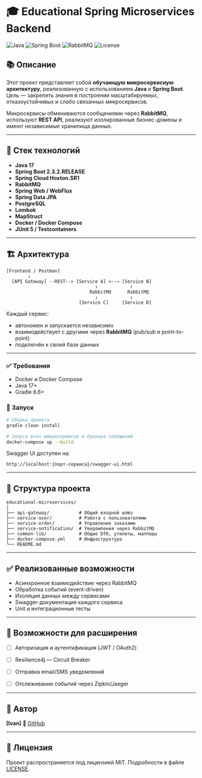 # 🎓 Educational Spring Microservices Backend

![Java](https://img.shields.io/badge/Java-17-blue.svg)
![Spring Boot](https://img.shields.io/badge/Spring_Boot-2.3.2.RELEASE-brightgreen.svg)
![RabbitMQ](https://img.shields.io/badge/RabbitMQ-Used-orange.svg)
![License](https://img.shields.io/badge/license-MIT-blue.svg)

## 📚 Описание

Этот проект представляет собой **обучающую микросервисную архитектуру**, реализованную с использованием **Java** и **Spring Boot**. Цель — закрепить знания в построении масштабируемых, отказоустойчивых и слабо связанных микросервисов.

Микросервисы обмениваются сообщениями через **RabbitMQ**, используют **REST API**, реализуют изолированные бизнес-домены и имеют независимые хранилища данных.


---

## 🔧 Стек технологий

- **Java 17**
- **Spring Boot 2.3.2.RELEASE**
- **Spring Cloud Hoxton.SR1**
- **RabbitMQ**
- **Spring Web / WebFlux**
- **Spring Data JPA**
- **PostgreSQL**
- **Lombok**
- **MapStruct**
- **Docker / Docker Compose**
- **JUnit 5 / Testcontainers**


---

## 🏗 Архитектура

```
[Frontend / Postman]
        ↓
  [API Gateway] --REST--> [Service A] <--→ [Service B]
                                 ↑            ↑
                               RabbitMQ      RabbitMQ
                                 ↓            ↓
                           [Service C]     [Service D]
```
Каждый сервис:
- автономен и запускается независимо
- взаимодействует с другими через **RabbitMQ** (pub/sub и point-to-point)
- подключён к своей базе данных


---


### ✅ Требования

- Docker и Docker Compose
- Java 17+
- Gradle 6.6+
### 🚀 Запуск

```bash
# Сборка проекта
gradle clean install

# Запуск всех микросервисов и брокера сообщений
docker-compose up --build
```


Swagger UI доступен на:  
```
http://localhost:{порт-сервиса}/swagger-ui.html
```


---

## 📁 Структура проекта

```
educational-microservices/
│
├── api-gateway/           # Общий входной шлюз
├── service-user/          # Работа с пользователями
├── service-order/         # Управление заказами
├── service-notification/  # Уведомления через RabbitMQ
├── common-lib/            # Общие DTO, утилиты, мапперы
├── docker-compose.yml     # Инфраструктура
└── README.md
```


---

## ✅ Реализованные возможности

- Асинхронное взаимодействие через RabbitMQ
- Обработка событий (event-driven)
- Изоляция данных между сервисами
- Swagger-документация каждого сервиса
- Unit и интеграционные тесты


---

## 🔮 Возможности для расширения

- [ ] Авторизация и аутентификация (JWT / OAuth2)
- [ ] Resilience4j — Circuit Breaker
- [ ] Отправка email/SMS уведомлений
- [ ] Отслеживание событий через Zipkin/Jaeger


---

## 👤 Автор 
**[Ivan]**
🔗 [GitHub](https://github.com/твоя-ссылка)


---

## 📄 Лицензия

Проект распространяется под лицензией MIT. Подробности в файле [LICENSE](LICENSE).
